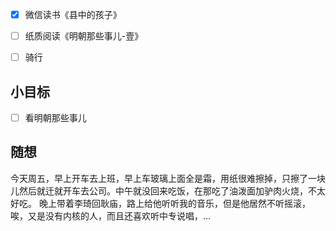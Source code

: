 - [x] 微信读书《县中的孩子》
- [ ] 纸质阅读《明朝那些事儿-壹》
- [ ] 骑行


## 小目标
- [ ] 看明朝那些事儿

## 随想
今天周五，早上开车去上班，早上车玻璃上面全是霜，用纸很难擦掉，只擦了一块儿然后就迁就开车去公司。中午就没回来吃饭，在那吃了油泼面加驴肉火烧，不太好吃。
晚上带着李琦回耿庙，路上给他听听我的音乐，但是他居然不听摇滚，唉，又是没有内核的人，而且还喜欢听中专说唱，...